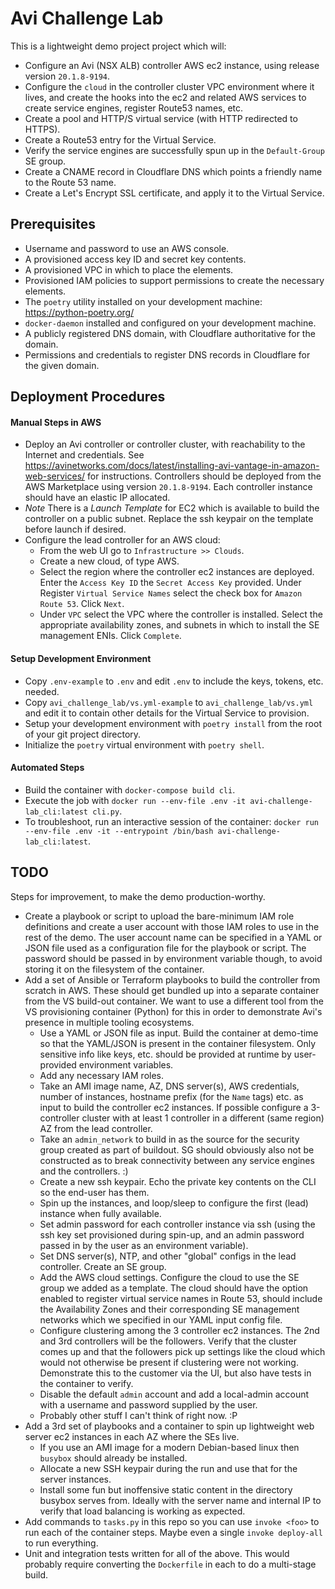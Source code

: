 # Avi Challenge Lab
This is a lightweight demo project project which will:
- Configure an Avi (NSX ALB) controller AWS ec2 instance, using release version `20.1.8-9194`.
- Configure the `cloud` in the controller cluster VPC environment where it lives, and create the hooks into the ec2 and related AWS services to create service engines, register Route53 names, etc.
- Create a pool and HTTP/S virtual service (with HTTP redirected to HTTPS).
- Create a Route53 entry for the Virtual Service.
- Verify the service engines are successfully spun up in the `Default-Group` SE group.
- Create a CNAME record in Cloudflare DNS which points a friendly name to the Route 53 name.
- Create a Let's Encrypt SSL certificate, and apply it to the Virtual Service.

## Prerequisites
- Username and password to use an AWS console.
- A provisioned access key ID and secret key contents.
- A provisioned VPC in which to place the elements.
- Provisioned IAM policies to support permissions to create the necessary elements.
- The `poetry` utility installed on your development machine: https://python-poetry.org/
- `docker-daemon` installed and configured on your development machine.
- A publicly registered DNS domain, with Cloudflare authoritative for the domain.
- Permissions and credentials to register DNS records in Cloudflare for the given domain.

## Deployment Procedures
#### Manual Steps in AWS
- Deploy an Avi controller or controller cluster, with reachability to the Internet and credentials. See https://avinetworks.com/docs/latest/installing-avi-vantage-in-amazon-web-services/ for instructions. Controllers should be deployed from the AWS Marketplace using version `20.1.8-9194`. Each controller instance should have an elastic IP allocated.
- *Note* There is a *Launch Template* for EC2 which is available to build the controller on a public subnet. Replace the ssh keypair on the template before launch if desired.
- Configure the lead controller for an AWS cloud: 
    - From the web UI go to `Infrastructure >> Clouds`.
    - Create a new cloud, of type AWS.
    - Select the region where the controller ec2 instances are deployed. Enter the `Access Key ID` the `Secret Access Key` provided. Under Register `Virtual Service Names` select the check box for `Amazon Route 53`. Click `Next`.
    - Under `VPC` select the VPC where the controller is installed. Select the appropriate availability zones, and subnets in which to install the SE management ENIs. Click `Complete`.

#### Setup Development Environment
- Copy `.env-example` to `.env` and edit `.env` to include the keys, tokens, etc. needed.
- Copy `avi_challenge_lab/vs.yml-example` to `avi_challenge_lab/vs.yml` and edit it to contain other details for the Virtual Service to provision.
- Setup your development environment with `poetry install` from the root of your git project directory.
- Initialize the `poetry` virtual environment with `poetry shell`.

#### Automated Steps
- Build the container with `docker-compose build cli`.
- Execute the job with `docker run --env-file .env -it avi-challenge-lab_cli:latest cli.py`.
- To troubleshoot, run an interactive session of the container: `docker run --env-file .env -it --entrypoint /bin/bash avi-challenge-lab_cli:latest`.

## TODO
Steps for improvement, to make the demo production-worthy.
- Create a playbook or script to upload the bare-minimum IAM role definitions and create a user account with those IAM roles to use in the rest of the demo. The user account name can be specified in a YAML or JSON file used as a configuration file for the playbook or script. The password should be passed in by environment variable though, to avoid storing it on the filesystem of the container.
- Add a set of Ansible or Terraform playbooks to build the controller from scratch in AWS. These should get bundled up into a separate container from the VS build-out container. We want to use a different tool from the VS provisioning container (Python) for this in order to demonstrate Avi's presence in multiple tooling ecosystems.
    - Use a YAML or JSON file as input. Build the container at demo-time so that the YAML/JSON is present in the container filesystem. Only sensitive info like keys, etc. should be provided at runtime by user-provided environment variables.
    - Add any necessary IAM roles.
    - Take an AMI image name, AZ, DNS server(s), AWS credentials, number of instances, hostname prefix (for the `Name` tags) etc. as input to build the controller ec2 instances. If possible configure a 3-controller cluster with at least 1 controller in a different (same region) AZ from the lead controller.
    - Take an `admin_network` to build in as the source for the security group created as part of buildout. SG should obviously also not be constructed as to break connectivity between any service engines and the controllers. :)
    - Create a new ssh keypair. Echo the private key contents on the CLI so the end-user has them.
    - Spin up the instances, and loop/sleep to configure the first (lead) instance when fully available.
    - Set admin password for each controller instance via ssh (using the ssh key set provisioned during spin-up, and an admin password passed in by the user as an environment variable).
    - Set DNS server(s), NTP, and other "global" configs in the lead controller. Create an SE group.
    - Add the AWS cloud settings. Configure the cloud to use the SE group we added as a template. The cloud should have the option enabled to register virtual service names in Route 53, should include the Availability Zones and their corresponding SE management networks which we specified in our YAML input config file.
    - Configure clustering among the 3 controller ec2 instances. The 2nd and 3rd controllers will be the followers. Verify that the cluster comes up and that the followers pick up settings like the cloud which would not otherwise be present if clustering were not working. Demonstrate this to the customer via the UI, but also have tests in the container to verify.
    - Disable the default `admin` account and add a local-admin account with a username and password supplied by the user.
    - Probably other stuff I can't think of right now. :P
- Add a 3rd set of playbooks and a container to spin up lightweight web server ec2 instances in each AZ where the SEs live.
    - If you use an AMI image for a modern Debian-based linux then `busybox` should already be installed.
    - Allocate a new SSH keypair during the run and use that for the server instances.
    - Install some fun but inoffensive static content in the directory busybox serves from. Ideally with the server name and internal IP to verify that load balancing is working as expected.
- Add commands to `tasks.py` in this repo so you can use `invoke <foo>` to run each of the container steps. Maybe even a single `invoke deploy-all` to run everything.
- Unit and integration tests written for all of the above. This would probably require converting the `Dockerfile` in each to do a multi-stage build.

